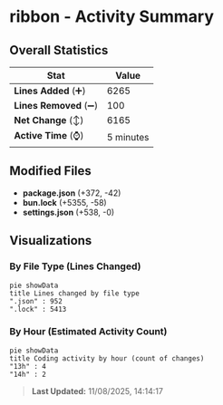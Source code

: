 # ribbon - Activity Summary 

## Overall Statistics

| Stat                   | Value                                                             |
| ---------------------- | ----------------------------------------------------------------- |
| **Lines Added** (➕)   | 6265                                          |
| **Lines Removed** (➖) | 100                                        |
| **Net Change** (↕)    | 6165                |
| **Active Time** (⌚)   | 5 minutes |


## Modified Files
- **package.json** (+372, -42)
- **bun.lock** (+5355, -58)
- **settings.json** (+538, -0)

## Visualizations

### By File Type (Lines Changed)

```mermaid
pie showData
title Lines changed by file type
".json" : 952
".lock" : 5413
```

### By Hour (Estimated Activity Count)

```mermaid
pie showData
title Coding activity by hour (count of changes)
"13h" : 4
"14h" : 2
```


> **Last Updated:** 11/08/2025, 14:14:17